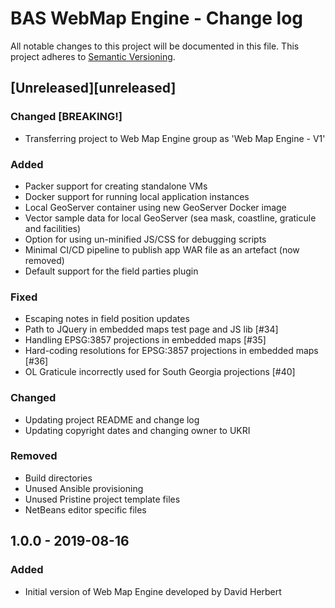 # BAS WebMap Engine - Change log

All notable changes to this project will be documented in this file.
This project adheres to [Semantic Versioning](http://semver.org/spec/v2.0.0.html).

## [Unreleased][unreleased]

### Changed [BREAKING!]

* Transferring project to Web Map Engine group as 'Web Map Engine - V1'

### Added

* Packer support for creating standalone VMs
* Docker support for running local application instances
* Local GeoServer container using new GeoServer Docker image
* Vector sample data for local GeoServer (sea mask, coastline, graticule and facilities)
* Option for using un-minified JS/CSS for debugging scripts
* Minimal CI/CD pipeline to publish app WAR file as an artefact (now removed)
* Default support for the field parties plugin

### Fixed

* Escaping notes in field position updates
* Path to JQuery in embedded maps test page and JS lib [#34]
* Handling EPSG:3857 projections in embedded maps [#35]
* Hard-coding resolutions for EPSG:3857 projections in embedded maps [#36]
* OL Graticule incorrectly used for South Georgia projections [#40]

### Changed

* Updating project README and change log
* Updating copyright dates and changing owner to UKRI

### Removed

* Build directories
* Unused Ansible provisioning
* Unused Pristine project template files
* NetBeans editor specific files

## 1.0.0 - 2019-08-16

### Added

* Initial version of Web Map Engine developed by David Herbert
